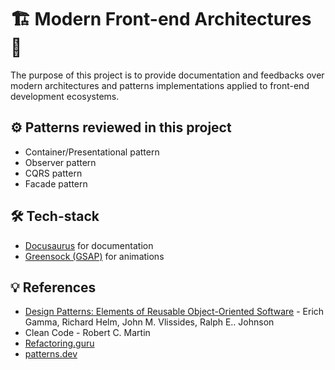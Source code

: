 # 🏗️ Modern Front-end Architectures  🧱 

The purpose of this project is to provide documentation and feedbacks over modern architectures and patterns implementations applied to front-end development ecosystems.

## ⚙️ Patterns reviewed in this project

- Container/Presentational pattern
- Observer pattern
- CQRS pattern
- Facade pattern

## 🛠️ Tech-stack

- [Docusaurus](https://docusaurus.io/) for documentation
- [Greensock (GSAP)](https://greensock.com/gsap/) for animations

## 💡 References

- [Design Patterns: Elements of Reusable Object-Oriented Software](https://fr.wikipedia.org/wiki/Design_Patterns) - Erich Gamma, Richard Helm, John M. Vlissides, Ralph E.. Johnson
- Clean Code - Robert C. Martin
- [Refactoring.guru](https://refactoring.guru/)
- [patterns.dev](https://www.patterns.dev/)